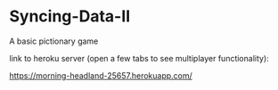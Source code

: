 # Syncing-Data-II

A basic pictionary game

link to heroku server (open a few tabs to see multiplayer functionality):

https://morning-headland-25657.herokuapp.com/